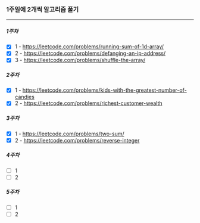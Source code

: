 ### 1주일에 2개씩 알고리즘 풀기

---

##### 1주차

- [x] 1 - https://leetcode.com/problems/running-sum-of-1d-array/
- [x] 2 - https://leetcode.com/problems/defanging-an-ip-address/
- [x] 3 - https://leetcode.com/problems/shuffle-the-array/

##### 2주차

- [x] 1 - https://leetcode.com/problems/kids-with-the-greatest-number-of-candies
- [x] 2 - https://leetcode.com/problems/richest-customer-wealth

##### 3주차

- [x] 1 - https://leetcode.com/problems/two-sum/
- [x] 2 - https://leetcode.com/problems/reverse-integer

##### 4주차

- [ ] 1
- [ ] 2

##### 5주차

- [ ] 1
- [ ] 2
